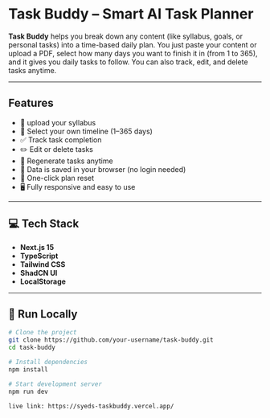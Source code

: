 # Task Buddy – Smart AI Task Planner

**Task Buddy** helps you break down any content (like syllabus, goals, or personal tasks) into a time-based daily plan. You just paste your content or upload a PDF, select how many days you want to finish it in (from 1 to 365), and it gives you daily tasks to follow. You can also track, edit, and delete tasks anytime.

---

## Features

- 📄 upload your syllabus
- 📆 Select your own timeline (1–365 days)
- ✅ Track task completion
- ✏️ Edit or delete tasks
- 🔁 Regenerate tasks anytime
- 💾 Data is saved in your browser (no login needed)
- 🧼 One-click plan reset
- 🖥️ Fully responsive and easy to use

---

## 💻 Tech Stack

- **Next.js 15**
- **TypeScript**
- **Tailwind CSS**
- **ShadCN UI**
- **LocalStorage**

---

## 🚀 Run Locally

```bash
# Clone the project
git clone https://github.com/your-username/task-buddy.git
cd task-buddy

# Install dependencies
npm install

# Start development server
npm run dev

live link: https://syeds-taskbuddy.vercel.app/
